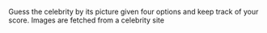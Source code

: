 Guess the celebrity by its picture given four options and keep track of your score.
Images are fetched from a celebrity site
